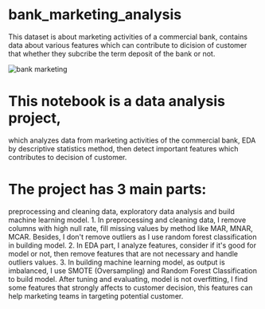 # bank_marketing_analysis
This dataset is about marketing activities of a commercial bank, contains data about various features which can contribute to dicision of customer
that whether they subcribe the term deposit of the bank or not.

![bank marketing](https://user-images.githubusercontent.com/112948322/207266025-1e60be5d-ef66-4f14-9002-e4830b9103d1.jpg)

# This notebook is a data analysis project, 
which analyzes data from marketing activities of the commercial bank, EDA by descriptive statistics method,
then detect important features which contributes to decision of customer.

# The project has 3 main parts: 
preprocessing and cleaning data, exploratory data analysis and build machine learning model. 
      1. In preprocessing and cleaning data, I remove columns with high null rate, fill missing values by method like MAR, MNAR, MCAR. 
      Besides, I don't remove outliers as I use random forest classification in building model.
      2. In EDA part, I analyze features, consider if it's good for model or not, then remove features that are not necessary and handle outliers values.
      3. In building machine learning model, as output is imbalanced, I use SMOTE (Oversampling) and Random Forest Classification to build model.
      After tuning and evaluating, model is not overfitting, I find some features that strongly affects to customer decision, this features can help marketing teams 
      in targeting potential customer.
